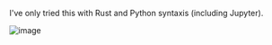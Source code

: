 I've only tried this with Rust and Python syntaxis (including Jupyter).

![image](https://github.com/user-attachments/assets/8435d36a-ebeb-465f-952b-a22e6b02d711)
